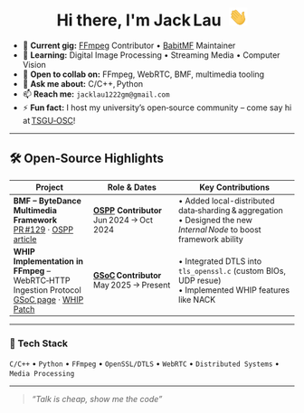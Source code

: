 <h1 align="center">
  Hi there, I'm Jack Lau&nbsp;
  <img src="https://github.com/JackLau1222/JackLau1222/blob/main/img/Hi.gif" height="32" />
</h1>

<!-- —―――――――――――――――――  Quick Facts  ――――――――――――――――― -->
- 🔭 **Current gig:** [FFmpeg](https://ffmpeg.org) Contributor • [BabitMF](https://babitmf.github.io) Maintainer
- 🌱 **Learning:** Digital Image Processing • Streaming Media • Computer Vision
- 👯 **Open to collab on:** FFmpeg, WebRTC, BMF, multimedia tooling  
- 💬 **Ask me about:** C/C++, Python  
- 📫 **Reach me:** `jacklau1222gm@gmail.com`  
- ⚡ **Fun fact:** I host my university’s open‑source community – come say hi at [TSGU‑OSC](https://github.com/TSGU-OSC)!

---

## 🛠 Open‑Source Highlights

| Project | Role & Dates | Key Contributions |
| ------- | ------------ | ----------------- |
| **BMF – ByteDance Multimedia Framework**<br/>[PR #129](https://github.com/BabitMF/bmf/pull/129) · [OSPP article](https://mp.weixin.qq.com/s/llu2Od-UPYMWi09iNvO93g) | **[OSPP](https://summer-ospp.ac.cn) Contributor**<br/>Jun 2024 → Oct 2024 | • Added local-distributed data‑sharding & aggregation<br/>• Designed the new *Internal Node* to boost framework ability |
| **WHIP Implementation in FFmpeg** – WebRTC‑HTTP Ingestion Protocol<br/>[GSoC page](https://summerofcode.withgoogle.com/programs/2025/projects/CjXkqCQX) · [WHIP Patch](https://github.com/FFmpeg/FFmpeg/commit/167e343bbe75515a80db8ee72ffa0c607c944a00) | **[GSoC](https://summerofcode.withgoogle.com) Contributor**<br/>May 2025 → Present | • Integrated DTLS into `tls_openssl.c` (custom BIOs, UDP resue)<br/>• Implemented WHIP features like NACK |

---

### 🔧 Tech Stack
`C/C++` • `Python` • `FFmpeg` • `OpenSSL/DTLS` • `WebRTC` • `Distributed Systems` • `Media Processing`

---

> *“Talk is cheap, show me the code”*

